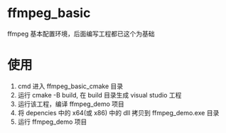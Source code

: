 # ffmpeg_basic
ffmpeg 基本配置环境，后面编写工程都已这个为基础

# 使用
1. cmd 进入 ffmpeg_basic_cmake 目录
2. 运行 cmake -B build, 在 build 目录生成 visual studio 工程
3. 运行该工程，编译 ffmpeg_demo 项目
4. 将 depencies 中的 x64(或 x86) 中的 dll 拷贝到 ffmpeg_demo.exe 目录
5. 运行 ffmpeg_demo 项目
